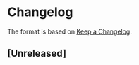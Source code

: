 # Changelog

The format is based on [Keep a Changelog].

[Keep a Changelog]: http://keepachangelog.com/en/1.0.0/

## [Unreleased]
